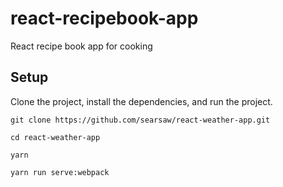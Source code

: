 # react-recipebook-app
React recipe book app for cooking

## Setup

Clone the project, install the dependencies, and run the project.

```
git clone https://github.com/searsaw/react-weather-app.git

cd react-weather-app

yarn

yarn run serve:webpack
```